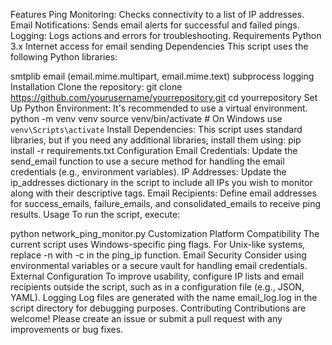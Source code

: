Features
Ping Monitoring: Checks connectivity to a list of IP addresses.
Email Notifications: Sends email alerts for successful and failed pings.
Logging: Logs actions and errors for troubleshooting.
Requirements
Python 3.x
Internet access for email sending
Dependencies
This script uses the following Python libraries:

smtplib
email (email.mime.multipart, email.mime.text)
subprocess
logging
Installation
Clone the repository:
git clone https://github.com/yourusername/yourrepository.git
cd yourrepository
Set Up Python Environment:
It's recommended to use a virtual environment.
python -m venv venv
source venv/bin/activate  # On Windows use `venv\Scripts\activate`
Install Dependencies:
This script uses standard libraries, but if you need any additional libraries, install them using:
pip install -r requirements.txt
Configuration
Email Credentials:
Update the send_email function to use a secure method for handling the email credentials (e.g., environment variables).
IP Addresses:
Update the ip_addresses dictionary in the script to include all IPs you wish to monitor along with their descriptive tags.
Email Recipients:
Define email addresses for success_emails, failure_emails, and consolidated_emails to receive ping results.
Usage
To run the script, execute:

python network_ping_monitor.py
Customization
Platform Compatibility
The current script uses Windows-specific ping flags. For Unix-like systems, replace -n with -c in the ping_ip function.
Email Security
Consider using environmental variables or a secure vault for handling email credentials.
External Configuration
To improve usability, configure IP lists and email recipients outside the script, such as in a configuration file (e.g., JSON, YAML).
Logging
Log files are generated with the name email_log.log in the script directory for debugging purposes.
Contributing
Contributions are welcome! Please create an issue or submit a pull request with any improvements or bug fixes.
